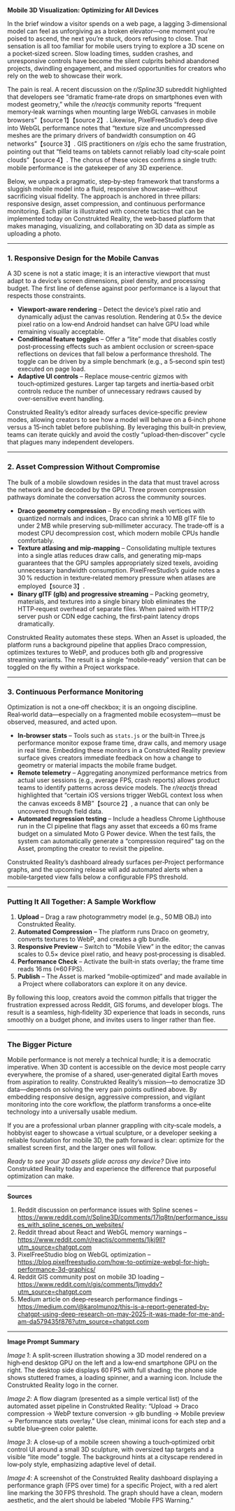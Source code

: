 **Mobile 3D Visualization: Optimizing for All Devices**

In the brief window a visitor spends on a web page, a lagging 3‑dimensional model can feel as unforgiving as a broken elevator—one moment you’re poised to ascend, the next you’re stuck, doors refusing to close.  That sensation is all too familiar for mobile users trying to explore a 3D scene on a pocket‑sized screen.  Slow loading times, sudden crashes, and unresponsive controls have become the silent culprits behind abandoned projects, dwindling engagement, and missed opportunities for creators who rely on the web to showcase their work.  

The pain is real.  A recent discussion on the *r/Spline3D* subreddit highlighted that developers see “dramatic frame‑rate drops on smartphones even with modest geometry,” while the *r/reactjs* community reports “frequent memory‑leak warnings when mounting large WebGL canvases in mobile browsers”【source 1】【source 2】.  Likewise, PixelFreeStudio’s deep dive into WebGL performance notes that “texture size and uncompressed meshes are the primary drivers of bandwidth consumption on 4G networks”【source 3】.  GIS practitioners on *r/gis* echo the same frustration, pointing out that “field teams on tablets cannot reliably load city‑scale point clouds”【source 4】.  The chorus of these voices confirms a single truth: mobile performance is the gatekeeper of any 3D experience.

Below, we unpack a pragmatic, step‑by‑step framework that transforms a sluggish mobile model into a fluid, responsive showcase—without sacrificing visual fidelity.  The approach is anchored in three pillars: responsive design, asset compression, and continuous performance monitoring.  Each pillar is illustrated with concrete tactics that can be implemented today on Construkted Reality, the web‑based platform that makes managing, visualizing, and collaborating on 3D data as simple as uploading a photo.

---

### 1. Responsive Design for the Mobile Canvas  

A 3D scene is not a static image; it is an interactive viewport that must adapt to a device’s screen dimensions, pixel density, and processing budget.  The first line of defense against poor performance is a layout that respects those constraints.

* **Viewport‑aware rendering** – Detect the device’s pixel ratio and dynamically adjust the canvas resolution.  Rendering at 0.5× the device pixel ratio on a low‑end Android handset can halve GPU load while remaining visually acceptable.  
* **Conditional feature toggles** – Offer a “lite” mode that disables costly post‑processing effects such as ambient occlusion or screen‑space reflections on devices that fall below a performance threshold.  The toggle can be driven by a simple benchmark (e.g., a 5‑second spin test) executed on page load.  
* **Adaptive UI controls** – Replace mouse‑centric gizmos with touch‑optimized gestures.  Larger tap targets and inertia‑based orbit controls reduce the number of unnecessary redraws caused by over‑sensitive event handling.  

Construkted Reality’s editor already surfaces device‑specific preview modes, allowing creators to see how a model will behave on a 6‑inch phone versus a 15‑inch tablet before publishing.  By leveraging this built‑in preview, teams can iterate quickly and avoid the costly “upload‑then‑discover” cycle that plagues many independent developers.

---

### 2. Asset Compression Without Compromise  

The bulk of a mobile slowdown resides in the data that must travel across the network and be decoded by the GPU.  Three proven compression pathways dominate the conversation across the community sources.

* **Draco geometry compression** – By encoding mesh vertices with quantized normals and indices, Draco can shrink a 10 MB glTF file to under 2 MB while preserving sub‑millimeter accuracy.  The trade‑off is a modest CPU decompression cost, which modern mobile CPUs handle comfortably.  
* **Texture atlasing and mip‑mapping** – Consolidating multiple textures into a single atlas reduces draw calls, and generating mip‑maps guarantees that the GPU samples appropriately sized texels, avoiding unnecessary bandwidth consumption.  PixelFreeStudio’s guide notes a 30 % reduction in texture‑related memory pressure when atlases are employed【source 3】.  
* **Binary glTF (glb) and progressive streaming** – Packing geometry, materials, and textures into a single binary blob eliminates the HTTP‑request overhead of separate files.  When paired with HTTP/2 server push or CDN edge caching, the first‑paint latency drops dramatically.  

Construkted Reality automates these steps.  When an Asset is uploaded, the platform runs a background pipeline that applies Draco compression, optimizes textures to WebP, and produces both glb and progressive streaming variants.  The result is a single “mobile‑ready” version that can be toggled on the fly within a Project workspace.

---

### 3. Continuous Performance Monitoring  

Optimization is not a one‑off checkbox; it is an ongoing discipline.  Real‑world data—especially on a fragmented mobile ecosystem—must be observed, measured, and acted upon.

* **In‑browser stats** – Tools such as `stats.js` or the built‑in Three.js performance monitor expose frame time, draw calls, and memory usage in real time.  Embedding these monitors in a Construkted Reality preview surface gives creators immediate feedback on how a change to geometry or material impacts the mobile frame budget.  
* **Remote telemetry** – Aggregating anonymized performance metrics from actual user sessions (e.g., average FPS, crash reports) allows product teams to identify patterns across device models.  The *r/reactjs* thread highlighted that “certain iOS versions trigger WebGL context loss when the canvas exceeds 8 MB”【source 2】, a nuance that can only be uncovered through field data.  
* **Automated regression testing** – Include a headless Chrome Lighthouse run in the CI pipeline that flags any asset that exceeds a 60 ms frame budget on a simulated Moto G Power device.  When the test fails, the system can automatically generate a “compression required” tag on the Asset, prompting the creator to revisit the pipeline.  

Construkted Reality’s dashboard already surfaces per‑Project performance graphs, and the upcoming release will add automated alerts when a mobile‑targeted view falls below a configurable FPS threshold.

---

### Putting It All Together: A Sample Workflow  

1. **Upload** – Drag a raw photogrammetry model (e.g., 50 MB OBJ) into Construkted Reality.  
2. **Automated Compression** – The platform runs Draco on geometry, converts textures to WebP, and creates a glb bundle.  
3. **Responsive Preview** – Switch to “Mobile View” in the editor; the canvas scales to 0.5× device pixel ratio, and heavy post‑processing is disabled.  
4. **Performance Check** – Activate the built‑in stats overlay; the frame time reads 16 ms (≈60 FPS).  
5. **Publish** – The Asset is marked “mobile‑optimized” and made available in a Project where collaborators can explore it on any device.  

By following this loop, creators avoid the common pitfalls that trigger the frustration expressed across Reddit, GIS forums, and developer blogs.  The result is a seamless, high‑fidelity 3D experience that loads in seconds, runs smoothly on a budget phone, and invites users to linger rather than flee.

---

### The Bigger Picture  

Mobile performance is not merely a technical hurdle; it is a democratic imperative.  When 3D content is accessible on the device most people carry everywhere, the promise of a shared, user‑generated digital Earth moves from aspiration to reality.  Construkted Reality’s mission—to democratize 3D data—depends on solving the very pain points outlined above.  By embedding responsive design, aggressive compression, and vigilant monitoring into the core workflow, the platform transforms a once‑elite technology into a universally usable medium.

If you are a professional urban planner grappling with city‑scale models, a hobbyist eager to showcase a virtual sculpture, or a developer seeking a reliable foundation for mobile 3D, the path forward is clear: optimize for the smallest screen first, and the larger ones will follow.

*Ready to see your 3D assets glide across any device?* Dive into Construkted Reality today and experience the difference that purposeful optimization can make.

---

**Sources**  
1. Reddit discussion on performance issues with Spline scenes – https://www.reddit.com/r/Spline3D/comments/17lq8tn/performance_issues_with_spline_scenes_on_websites/  
2. Reddit thread about React and WebGL memory warnings – https://www.reddit.com/r/reactjs/comments/1jkj9ll?utm_source=chatgpt.com  
3. PixelFreeStudio blog on WebGL optimization – https://blog.pixelfreestudio.com/how-to-optimize-webgl-for-high-performance-3d-graphics/  
4. Reddit GIS community post on mobile 3D loading – https://www.reddit.com/r/gis/comments/1jmyddv?utm_source=chatgpt.com  
5. Medium article on deep‑research performance findings – https://medium.com/@karolmunoz/this-is-a-report-generated-by-chatgpt-using-deep-research-on-may-2025-it-was-made-for-me-and-am-da579435f876?utm_source=chatgpt.com  

---

**Image Prompt Summary**  

*Image 1*: A split‑screen illustration showing a 3D model rendered on a high‑end desktop GPU on the left and a low‑end smartphone GPU on the right. The desktop side displays 60 FPS with full shading; the phone side shows stuttered frames, a loading spinner, and a warning icon. Include the Construkted Reality logo in the corner.  

*Image 2*: A flow diagram (presented as a simple vertical list) of the automated asset pipeline in Construkted Reality: “Upload → Draco compression → WebP texture conversion → glb bundling → Mobile preview → Performance stats overlay.” Use clean, minimal icons for each step and a subtle blue‑green color palette.  

*Image 3*: A close‑up of a mobile screen showing a touch‑optimized orbit control UI around a small 3D sculpture, with oversized tap targets and a visible “lite mode” toggle. The background hints at a cityscape rendered in low‑poly style, emphasizing adaptive level of detail.  

*Image 4*: A screenshot of the Construkted Reality dashboard displaying a performance graph (FPS over time) for a specific Project, with a red alert line marking the 30 FPS threshold. The graph should have a clean, modern aesthetic, and the alert should be labeled “Mobile FPS Warning.”
